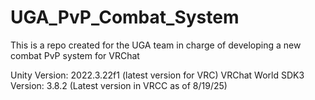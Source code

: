 # UGA_PvP_Combat_System
This is a repo created for the UGA team in charge of developing a new combat PvP system for VRChat

Unity Version: 2022.3.22f1 (latest version for VRC)
VRChat World SDK3 Version: 3.8.2 (Latest version in VRCC as of 8/19/25)
